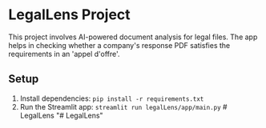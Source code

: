 # LegalLens Project

This project involves AI-powered document analysis for legal files. The app helps in checking whether a company's response PDF satisfies the requirements in an 'appel d'offre'.

## Setup

1. Install dependencies: `pip install -r requirements.txt`
2. Run the Streamlit app: `streamlit run legalLens/app/main.py`
#   L e g a l L e n s  
 "# LegalLens" 
